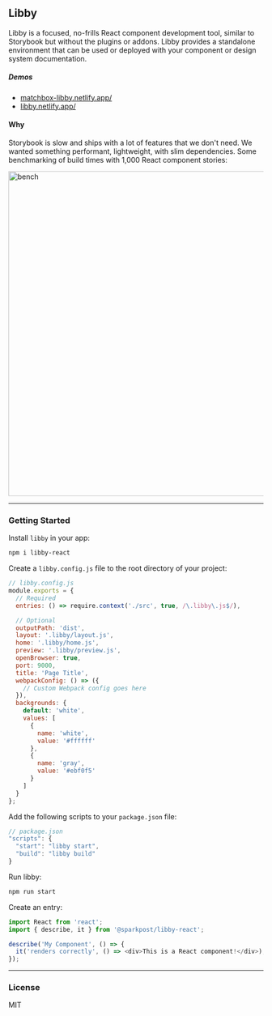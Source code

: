 ## Libby

Libby is a focused, no-frills React component development tool, similar to Storybook but without the plugins or addons. Libby provides a standalone environment that can be used or deployed with your component or design system documentation.

##### Demos

- [matchbox-libby.netlify.app/](https://matchbox-libby.netlify.app/)
- [libby.netlify.app/](https://libby.netlify.app/)

#### Why

Storybook is slow and ships with a lot of features that we don't need. We wanted something performant, lightweight, with slim dependencies. Some benchmarking of build times with 1,000 React component stories:


<img width="642" alt="bench" src="https://user-images.githubusercontent.com/3903325/159795587-887da9a6-83cf-4bc8-883d-142e7f96b8e5.png">

---

### Getting Started

Install `libby` in your app:

```bash
npm i libby-react
```

Create a `libby.config.js` file to the root directory of your project:

```js
// libby.config.js
module.exports = {
  // Required
  entries: () => require.context('./src', true, /\.libby\.js$/),

  // Optional
  outputPath: 'dist',
  layout: '.libby/layout.js',
  home: '.libby/home.js',
  preview: '.libby/preview.js',
  openBrowser: true,
  port: 9000,
  title: 'Page Title',
  webpackConfig: () => ({
    // Custom Webpack config goes here
  }),
  backgrounds: {
    default: 'white',
    values: [
      {
        name: 'white',
        value: '#ffffff'
      },
      {
        name: 'gray',
        value: '#ebf0f5'
      }
    ]
  }
};
```

Add the following scripts to your `package.json` file:

```js
// package.json
"scripts": {
  "start": "libby start",
  "build": "libby build"
}
```

Run libby:

```bash
npm run start
```

Create an entry:

```js
import React from 'react';
import { describe, it } from '@sparkpost/libby-react';

describe('My Component', () => {
  it('renders correctly', () => <div>This is a React component!</div>);
});
```

---

### License

MIT
